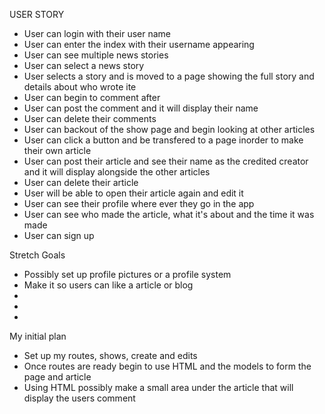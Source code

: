 USER STORY
- User can login with their user name
- User can enter the index with their username appearing
- User can see multiple news stories 
- User can select a news story
- User selects a story and is moved to a page showing the full story and details about who wrote ite
- User can begin to comment after 
- User can post the comment and it will display their name 
- User can delete their comments 
- User can backout of the show page and begin looking at other articles
- User can click a button and be transfered to a page inorder to make their own article
- User can post their article and see their name as the credited creator and it will display alongside the other articles
- User can delete their article
- User will be able to open their article again and edit it
- User can see their profile where ever they go in the app
- User can see who made the article, what it's about and the time it was made
- User can sign up  

Stretch Goals

- Possibly set up profile pictures or a profile system
- Make it so users can like a article or blog
- 
- 
- 


My initial plan

- Set up my routes, shows, create and edits
- Once routes are ready begin to use HTML and the models to form the page and article
- Using HTML possibly make a small area under the article that will display the users comment
